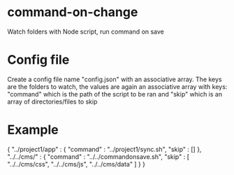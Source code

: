 command-on-change
=================

Watch folders with Node script, run command on save


Config file
===========

Create a config file name "config.json" with an associative array.
The keys are the folders to watch, the values are again an associative array with
keys: "command" which is the path of the script to be ran and "skip" which is an array
of directories/files to skip


Example
=======

  {
        "../project1/app"   : {
            "command"   : "../project1/sync.sh",
            "skip"      : []
        },
        "../../cms/"          : {
            "command"   : "../../commandonsave.sh",
            "skip"      : [
                "../../cms/css",
                "../../cms/js",
                "../../cms/data"
            ]
        }
    }